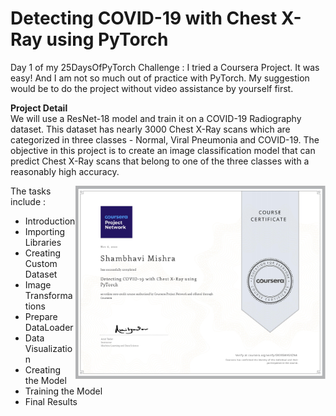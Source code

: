 # Detecting COVID-19 with Chest X-Ray using PyTorch

Day 1 of my 25DaysOfPyTorch Challenge : I tried a Coursera Project. It was easy! 
And I am not so much out of practice with PyTorch. My suggestion would be to do the project without video assistance by yourself first. 

__Project Detail__ <br/>
We will use a ResNet-18 model and train it on a COVID-19 Radiography dataset. This dataset has nearly 3000 Chest X-Ray scans which are categorized in three classes - Normal, Viral Pneumonia and COVID-19. The objective in this project is to create an image classification model that can predict Chest X-Ray scans that belong to one of the three classes with a reasonably high accuracy. 

<img align='right' src="https://github.com/ShambhaviCodes/PyTorch-November/blob/main/Day%201/0001%20(1).jpg" width="400">

The tasks include : 
- Introduction
- Importing Libraries
- Creating Custom Dataset
- Image Transformations
- Prepare DataLoader
- Data Visualization
- Creating the Model
- Training the Model
- Final Results
